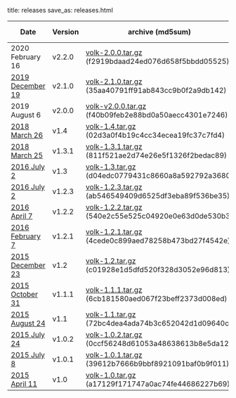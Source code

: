 title: releases
save_as: releases.html

| Date                                             | Version | archive (md5sum)                                                                          | detatched signature                                          |
|--------------------------------------------------|---------|-------------------------------------------------------------------------------------------|--------------------------------------------------------------|
| 2020 February 16                                 | v2.2.0  | [volk-2.0.0.tar.gz](../releases/volk-2.2.0.tar.gz) \(f2919bdaad24ed076d658f5bbdd05525\)   | [2.2.0.sha256.sig](../releases/2.2.0.sha256.sig)             |
| [2019 December 19](../release-v210.html)         | v2.1.0  | [volk-2.1.0.tar.gz](../releases/volk-2.1.0.tar.gz) \(35aa40791ff91ab843cc9b0f2a9db142\)   |                                                              |
| 2019 August 6                                    | v2.0.0  | [volk-v2.0.0.tar.gz](../releases/volk-v2.0.0.tar.gz) \(f40b09feb2e88bd0a50aecc4301e7246\) | [volk-v2.0.0.tar.gz.asc](../releases/volk-v2.0.0.tar.gz.asc) |
| [2018 March 26](../release-v14.html)             | v1.4    | [volk-1.4.tar.gz](../releases/volk-1.4.tar.gz) \(02d3a0f4b19c4cc34ecea19fc37c7fd4\)       | [volk-1.4.tar.gz.asc](../releases/volk-1.3.tar.gz.asc)       |
| [2018 March 25](../release-v131.html)            | v1.3.1  | [volk-1.3.1.tar.gz](../releases/volk-1.3.1.tar.gz) \(811f521ae2d74e26e5f1326f2bedac89\)   | [volk-1.3.1.tar.gz.asc](../releases/volk-1.3.tar.gz.asc)     |
| [2016 July 2](../release-v13.html)               | v1.3    | [volk-1.3.tar.gz](../releases/volk-1.3.tar.gz) \(d04edc0779431c8660a8a592792a3680\)       | [volk-1.3.tar.gz.asc](../releases/volk-1.3.tar.gz.asc)       |
| [2016 July 2](../release-v123.html)              | v1.2.3  | [volk-1.2.3.tar.gz](../releases/volk-1.2.2.tar.gz) \(ab546549409d6525df3eba89f536be35\)   | [volk-1.2.3.tar.gz.asc](../releases/volk-1.2.2.tar.gz.asc)   |
| [2016 April 7](../release-v122.html)             | v1.2.2  | [volk-1.2.2.tar.gz](../releases/volk-1.2.2.tar.gz) \(540e2c55e525c04920e0e63d0de530b3\)   |                                                              |
| [2016 February 7](../release-v121.html)          | v1.2.1  | [volk-1.2.1.tar.gz](../releases/volk-1.2.1.tar.gz) \(4cede0c899aed78258b473bd27f4542e\)   |                                                              |
| [2015 December 23](../release-v12.html)          | v1.2    | [volk-1.2.tar.gz](../releases/volk-1.2.tar.gz) \(c01928e1d5dfd520f328d3052e96d813\)       |                                                              |
| [2015 October 31](../release-v111.html)          | v1.1.1  | [volk-1.1.1.tar.gz](../releases/volk-1.1.1.tar.gz) \(6cb181580aed067f23beff2373d008ed\)   |                                                              |
| [2015 August 24](../release-v11.html)            | v1.1    | [volk-1.1.tar.gz](../releases/volk-1.1.tar.gz) \(72bc4dea4ada74b3c652042d1d09640c\)       |                                                              |
| [2015 July 24](../maintenance-release-v102.html) | v1.0.2  | [volk-1.0.2.tar.gz](../releases/volk-1.0.2.tar.gz) \(0ccf56248d61053a48638613b8e5da12\)   |                                                              |
| [2015 July 8](../maintenance-release-v101.html)  | v1.0.1  | [volk-1.0.1.tar.gz](../releases/volk-1.0.1.tar.gz) \(39612b7666b9bbf8921091baf0b9f011\)   |                                                              |
| [2015 April 11](../initial-release.html)         | v1.0    | [volk-1.0.tar.gz](../releases/volk-1.0.tar.gz) \(a17129f171747a0ac74fe44686227b69\)       |                                                              |
